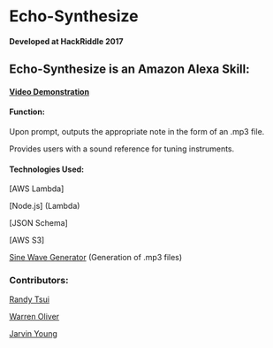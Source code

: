 #  Echo-Synthesize
#### Developed at HackRiddle 2017


## Echo-Synthesize is an Amazon Alexa Skill:
#### [Video Demonstration](https://www.youtube.com/watch?v=wZbvC5j5fCc)
<h4>Function:</h4>
Upon prompt, outputs the appropriate note in the form of an .mp3 file.



Provides users with a sound reference for tuning instruments.


#### Technologies Used:
[AWS Lambda]

[Node.js] (Lambda)

[JSON Schema]

[AWS S3] 

[Sine Wave Generator](http://www.audiocheck.net/audiofrequencysignalgenerator_sinetone.php) (Generation of .mp3 files)

### Contributors:

[Randy Tsui](http://www.github.com/jawyuhz)

[Warren Oliver](http://www.github.com/warren1215)

[Jarvin Young](http://www.github.com/jarvinyoung)



